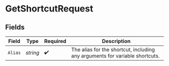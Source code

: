 # GetShortcutRequest


## Fields

| Field                                                                       | Type                                                                        | Required                                                                    | Description                                                                 |
| --------------------------------------------------------------------------- | --------------------------------------------------------------------------- | --------------------------------------------------------------------------- | --------------------------------------------------------------------------- |
| `Alias`                                                                     | *string*                                                                    | :heavy_check_mark:                                                          | The alias for the shortcut, including any arguments for variable shortcuts. |